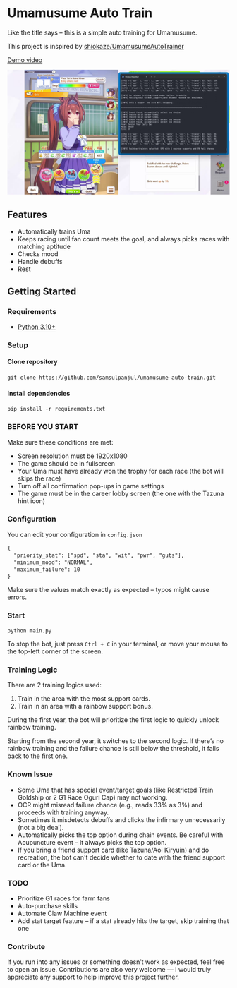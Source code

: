 # Umamusume Auto Train

Like the title says – this is a simple auto training for Umamusume.

This project is inspired by [shiokaze/UmamusumeAutoTrainer](https://github.com/shiokaze/UmamusumeAutoTrainer)

[Demo video](https://youtu.be/CXSYVD-iMJk)

![Screenshot](screenshot.png)

## Features

- Automatically trains Uma
- Keeps racing until fan count meets the goal, and always picks races with matching aptitude
- Checks mood
- Handle debuffs
- Rest

## Getting Started

### Requirements

- [Python 3.10+](https://www.python.org/downloads/)

### Setup

#### Clone repository

```
git clone https://github.com/samsulpanjul/umamusume-auto-train.git
```

#### Install dependencies

```
pip install -r requirements.txt
```

### BEFORE YOU START

Make sure these conditions are met:

- Screen resolution must be 1920x1080
- The game should be in fullscreen
- Your Uma must have already won the trophy for each race (the bot will skips the race)
- Turn off all confirmation pop-ups in game settings
- The game must be in the career lobby screen (the one with the Tazuna hint icon)

### Configuration

You can edit your configuration in `config.json`

```
{
  "priority_stat": ["spd", "sta", "wit", "pwr", "guts"],
  "minimum_mood": "NORMAL",
  "maximum_failure": 10
}
```

Make sure the values match exactly as expected – typos might cause errors.

### Start

```
python main.py
```

To stop the bot, just press `Ctrl + C` in your terminal, or move your mouse to the top-left corner of the screen.

### Training Logic

There are 2 training logics used:

1. Train in the area with the most support cards.
2. Train in an area with a rainbow support bonus.

During the first year, the bot will prioritize the first logic to quickly unlock rainbow training.

Starting from the second year, it switches to the second logic. If there’s no rainbow training and the failure chance is still below the threshold, it falls back to the first one.

### Known Issue

- Some Uma that has special event/target goals (like Restricted Train Goldship or 2 G1 Race Oguri Cap) may not working.
- OCR might misread failure chance (e.g., reads 33% as 3%) and proceeds with training anyway.
- Sometimes it misdetects debuffs and clicks the infirmary unnecessarily (not a big deal).
- Automatically picks the top option during chain events. Be careful with Acupuncture event – it always picks the top option.
- If you bring a friend support card (like Tazuna/Aoi Kiryuin) and do recreation, the bot can't decide whether to date with the friend support card or the Uma.

### TODO

- Prioritize G1 races for farm fans
- Auto-purchase skills
- Automate Claw Machine event
- Add stat target feature – if a stat already hits the target, skip training that one

### Contribute

If you run into any issues or something doesn’t work as expected, feel free to open an issue.
Contributions are also very welcome — I would truly appreciate any support to help improve this project further.
